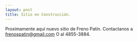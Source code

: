 ```yaml
---
layout: post
title: Sitio en Construcción.
---
```


Proximamente aquí nuevo sitio de Freno Patín.
Contactanos a frenospatin@gmail.com
O al 4855-3884.
